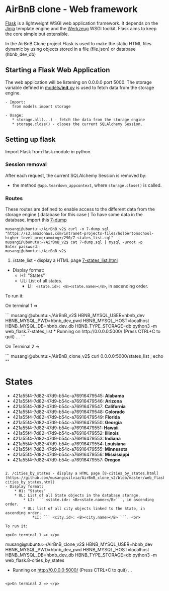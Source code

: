# AirBnB clone - Web framework

[Flask](https://flask.palletsprojects.com/en/2.0.x/) is a lightweight WSGI web application framework. It depends on the [Jinja](https://palletsprojects.com/p/jinja) template engine and the [Werkzeug](https://palletsprojects.com/p/werkzeug) WSGI toolkit. Flask aims to keep the core simple but extensible.

In the AirBnB Clone project Flask is used to make the static HTML files dynamic by using objects stored in a file (file.json) or database (hbnb_dev_db)

## Starting a Flask Web Application

The web application will be listening on 0.0.0.0 port 5000. The storage variable defined in [models/__init__.py](https://github.com/musangisilvia/AirBnB_clone_v2/blob/master/models/__init__.py) is used to fetch data from the storage engine.
 ```
 - Import:
 	from models import storage

 - Usage:
 	* storage.all(...) - fetch the data from the storage engine
 	* storage.close() - closes the current SQLAlchemy Session.
 ```

## Setting up flask
Import Flask from flask module in python.

### Session removal
After each request, the current SQLAlchemy Session is removed by:
- the method ``` @app.teardown_appcontext ```, where ``` storage.close() ``` is called.

### Routes

These routes are defined to enable access to the different data from the storage engine ( database for this case )
To have some data in the database, import this [7-dump](https://s3.amazonaws.com/intranet-projects-files/holbertonschool-higher-level_programming+/290/7-states_list.sql)
```
musangi@ubuntu:~/AirBnB_v2$ curl -o 7-dump.sql "https://s3.amazonaws.com/intranet-projects-files/holbertonschool-higher-level_programming+/290/7-states_list.sql"
musangi@ubunutu:~/AirBnB_v2$ cat 7-dump.sql | mysql -uroot -p
Enter password:
musangi@ubuntu:~/AirBnB_v2$

```
1. /state_list - display a HTML page [7-states_list.html](https://github.com/musangisilvia/AirBnB_clone_v2/blob/master/web_flask/templates/7-states_list.html)
- Display format: 
	* H1: "States"
	* UL: List of all states.
		* LI: ``` <state.id>: <B><state.name></B>```, in ascending order. <br>

To run it:

<p>On terminal 1 => </p>
```
musangi@ubuntu:~/AirBnB_v2$ HBNB_MYSQL_USER=hbnb_dev HBNB_MYSQL_PWD=hbnb_dev_pwd HBNB_MYSQL_HOST=localhost HBNB_MYSQL_DB=hbnb_dev_db HBNB_TYPE_STORAGE=db python3 -m web_flask.7-states_list
* Running on http://0.0.0.0:5000/ (Press CTRL+C to quit)
...
```

<p>On Terminal 2 => </p>
```
musangi@ubuntu:~/AirBnB_clone_v2$ curl 0.0.0.0:5000/states_list ; echo "" <br>

<!DOCTYPE html>
<HTML lang="en">
    <HEAD>
	        <TITLE>HBNB</TITLE>
	</HEAD>
	<BODY>
	        <H1>States</H1>
	        <UL>
	            <LI>421a55f4-7d82-47d9-b54c-a76916479545: <B>Alabama</B></LI>
	            <LI>421a55f4-7d82-47d9-b54c-a76916479546: <B>Arizona</B></LI>
	            <LI>421a55f4-7d82-47d9-b54c-a76916479547: <B>California</B></LI>
	            <LI>421a55f4-7d82-47d9-b54c-a76916479548: <B>Colorado</B></LI>
	            <LI>421a55f4-7d82-47d9-b54c-a76916479549: <B>Florida</B></LI>
	            <LI>421a55f4-7d82-47d9-b54c-a76916479550: <B>Georgia</B></LI>
	            <LI>421a55f4-7d82-47d9-b54c-a76916479551: <B>Hawaii</B></LI>
	            <LI>421a55f4-7d82-47d9-b54c-a76916479552: <B>Illinois</B></LI>
	            <LI>421a55f4-7d82-47d9-b54c-a76916479553: <B>Indiana</B></LI>
	            <LI>421a55f4-7d82-47d9-b54c-a76916479554: <B>Louisiana</B></LI>
	            <LI>421a55f4-7d82-47d9-b54c-a76916479555: <B>Minnesota</B></LI>
	            <LI>421a55f4-7d82-47d9-b54c-a76916479556: <B>Mississippi</B></LI>
	            <LI>421a55f4-7d82-47d9-b54c-a76916479557: <B>Oregon</B></LI>
	        </UL>
    </BODY>
</HTML>

```

2. /cities_by_states - display a HTML page [8-cities_by_states.html](https://github.com/musangisilvia/AirBnB_clone_v2/blob/master/web_flask/templates/8-cities_by_states.html)
- Display format:
	* H1: "States"
	* UL: List of all State objects in the database storage.
		* LI: ``` <state.id>: <B><state.name></B>```, in ascending order.
		* UL: list of all city objects linked to the State, in ascending order.
			*LI: ``` <city.id>: <B><city.name></B> ```. <br>

To run it:

<p>On terminal 1 => </p>
```
musangi@ubuntu:~/AirBnB_clone_v2$ HBNB_MYSQL_USER=hbnb_dev HBNB_MYSQL_PWD=hbnb_dev_pwd HBNB_MYSQL_HOST=localhost HBNB_MYSQL_DB=hbnb_dev_db HBNB_TYPE_STORAGE=db python3 -m web_flask.8-cities_by_states
* Running on http://0.0.0.0:5000/ (Press CTRL+C to quit)
...
```

<p>On terminal 2 => </p>
```
```
